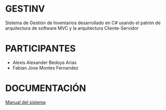 # GESTINV
Sistema de Gestión de Inventarios desarrollado en C# usando el patrón de arquitectura de software MVC y la arquitectura Cliente-Servidor
# PARTICIPANTES 
  - Alexis Alexander Bedoya Arias 
  - Fabian Jose Montes Fernandez 
# DOCUMENTACIÓN
 [Manual del sistema](https://github.com/fabian99m/GESTINV/blob/master/Manual_del_sistema_4.pdf)
